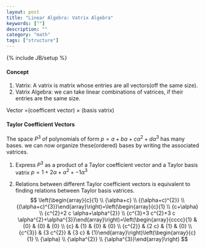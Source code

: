 ```yaml
---
layout: post
title: "Linear Algebra: Vatrix Algebra"
keywords: [""]
description: ""
category: "math"
tags: ["structure"]
---
```

{% include JB/setup %}

#### Concept
1. Vatrix: A vatrix is matrix whose entries are all vectors(off the same size).
2. Vatrix Algebra: we can take linear combinations of vatrices, if their entries
   are the same size.

Vector =(coefficent vector) $\times$ (basis vatrix)

#### Taylor Coefficient Vectors
The space $P^3$ of polynomials of form $p=a+b\alpha+c\alpha^2+d\alpha^3$
has many bases. we can now organize these(ordered) bases by writing the
associated vatrices.
1. Express $P^3$ as a product of a Taylor coefficient vector and a Taylor basis
   vatrix
$p=1+2\alpha+\alpha^2+-1\alpha^3$

2. Relations between different Taylor coefficient vectors is equivalent to
   finding relations between Taylor basis vatrices.
$$
\left(\begin{array}{c}{1} \\ {\alpha+c} \\ {(\alpha+c)^{2}} \\
{(\alpha+c)^{3}}\end{array}\right)=\left(\begin{array}{c}{1} \\ {c+\alpha} \\
{c^{2}+2 c \alpha+\alpha^{2}} \\ {c^{3}+3 c^{2}+3 c
\alpha^{2}+\alpha^{3}}\end{array}\right)=\left(\begin{array}{cccc}{1} & {0} &
{0} & {0} \\ {c} & {1} & {0} & {0} \\ {c^{2}} & {2 c} & {1} & {0} \\ {c^{3}} &
{3 c^{2}} & {3 c} & {1}\end{array}\right)\left(\begin{array}{c}{1} \\ {\alpha}
\\ {\alpha^{2}} \\ {\alpha^{3}}\end{array}\right)
$$



